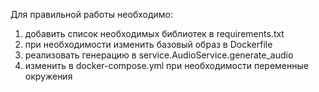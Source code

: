 Для правильной работы необходимо:
1. добавить список необходимых библиотек в requirements.txt
2. при необходимости изменить базовый образ в Dockerfile
3. реализовать генерацию в service.AudioService.generate_audio
4. изменить в docker-compose.yml при необходимости переменные окружения